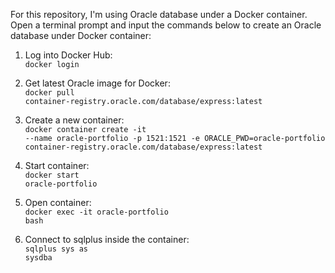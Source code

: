 For this repository, I'm using Oracle database under a Docker container.
Open a terminal prompt and input the commands below to create an Oracle database under Docker container:

1. Log into Docker Hub:
<br><code>docker login</code>

2. Get latest Oracle image for Docker:
<br><code>docker pull container-registry.oracle.com/database/express:latest</code>

3. Create a new container:
<br><code>docker container create -it --name oracle-portfolio -p 1521:1521 -e ORACLE_PWD=oracle-portfolio container-registry.oracle.com/database/express:latest</code>

4. Start container:
<br><code>docker start oracle-portfolio</code>

5. Open container:
<br><code>docker exec -it oracle-portfolio bash</code>

6. Connect to sqlplus inside the container:
<br><code>sqlplus sys as sysdba</code>
